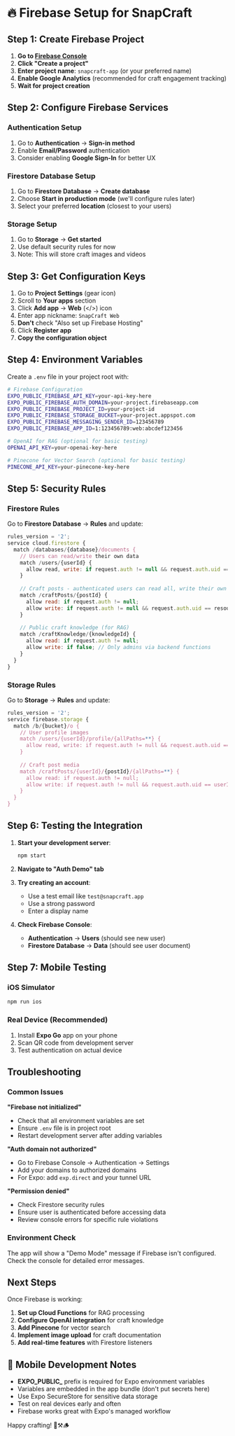 # 🔥 Firebase Setup for SnapCraft

## Step 1: Create Firebase Project

1. **Go to [Firebase Console](https://console.firebase.google.com/)**
2. **Click "Create a project"**
3. **Enter project name**: `snapcraft-app` (or your preferred name)
4. **Enable Google Analytics** (recommended for craft engagement tracking)
5. **Wait for project creation**

## Step 2: Configure Firebase Services

### Authentication Setup
1. Go to **Authentication** → **Sign-in method**
2. Enable **Email/Password** authentication
3. Consider enabling **Google Sign-In** for better UX

### Firestore Database Setup
1. Go to **Firestore Database** → **Create database**
2. Choose **Start in production mode** (we'll configure rules later)
3. Select your preferred **location** (closest to your users)

### Storage Setup
1. Go to **Storage** → **Get started**
2. Use default security rules for now
3. Note: This will store craft images and videos

## Step 3: Get Configuration Keys

1. Go to **Project Settings** (gear icon)
2. Scroll to **Your apps** section
3. Click **Add app** → **Web** (</>) icon
4. Enter app nickname: `SnapCraft Web`
5. **Don't** check "Also set up Firebase Hosting"
6. Click **Register app**
7. **Copy the configuration object**

## Step 4: Environment Variables

Create a `.env` file in your project root with:

```bash
# Firebase Configuration
EXPO_PUBLIC_FIREBASE_API_KEY=your-api-key-here
EXPO_PUBLIC_FIREBASE_AUTH_DOMAIN=your-project.firebaseapp.com
EXPO_PUBLIC_FIREBASE_PROJECT_ID=your-project-id
EXPO_PUBLIC_FIREBASE_STORAGE_BUCKET=your-project.appspot.com
EXPO_PUBLIC_FIREBASE_MESSAGING_SENDER_ID=123456789
EXPO_PUBLIC_FIREBASE_APP_ID=1:123456789:web:abcdef123456

# OpenAI for RAG (optional for basic testing)
OPENAI_API_KEY=your-openai-key-here

# Pinecone for Vector Search (optional for basic testing)
PINECONE_API_KEY=your-pinecone-key-here
```

## Step 5: Security Rules

### Firestore Rules
Go to **Firestore Database** → **Rules** and update:

```javascript
rules_version = '2';
service cloud.firestore {
  match /databases/{database}/documents {
    // Users can read/write their own data
    match /users/{userId} {
      allow read, write: if request.auth != null && request.auth.uid == userId;
    }
    
    // Craft posts - authenticated users can read all, write their own
    match /craftPosts/{postId} {
      allow read: if request.auth != null;
      allow write: if request.auth != null && request.auth.uid == resource.data.userId;
    }
    
    // Public craft knowledge (for RAG)
    match /craftKnowledge/{knowledgeId} {
      allow read: if request.auth != null;
      allow write: if false; // Only admins via backend functions
    }
  }
}
```

### Storage Rules
Go to **Storage** → **Rules** and update:

```javascript
rules_version = '2';
service firebase.storage {
  match /b/{bucket}/o {
    // User profile images
    match /users/{userId}/profile/{allPaths=**} {
      allow read, write: if request.auth != null && request.auth.uid == userId;
    }
    
    // Craft post media
    match /craftPosts/{userId}/{postId}/{allPaths=**} {
      allow read: if request.auth != null;
      allow write: if request.auth != null && request.auth.uid == userId;
    }
  }
}
```

## Step 6: Testing the Integration

1. **Start your development server**:
   ```bash
   npm start
   ```

2. **Navigate to "Auth Demo" tab**

3. **Try creating an account**:
   - Use a test email like `test@snapcraft.app`
   - Use a strong password
   - Enter a display name

4. **Check Firebase Console**:
   - **Authentication** → **Users** (should see new user)
   - **Firestore Database** → **Data** (should see user document)

## Step 7: Mobile Testing

### iOS Simulator
```bash
npm run ios
```

### Real Device (Recommended)
1. Install **Expo Go** app on your phone
2. Scan QR code from development server
3. Test authentication on actual device

## Troubleshooting

### Common Issues

**"Firebase not initialized"**
- Check that all environment variables are set
- Ensure `.env` file is in project root
- Restart development server after adding variables

**"Auth domain not authorized"**
- Go to Firebase Console → Authentication → Settings
- Add your domains to authorized domains
- For Expo: add `exp.direct` and your tunnel URL

**"Permission denied"**
- Check Firestore security rules
- Ensure user is authenticated before accessing data
- Review console errors for specific rule violations

### Environment Check

The app will show a "Demo Mode" message if Firebase isn't configured. Check the console for detailed error messages.

## Next Steps

Once Firebase is working:

1. **Set up Cloud Functions** for RAG processing
2. **Configure OpenAI integration** for craft knowledge
3. **Add Pinecone** for vector search
4. **Implement image upload** for craft documentation
5. **Add real-time features** with Firestore listeners

## 📱 Mobile Development Notes

- **EXPO_PUBLIC_** prefix is required for Expo environment variables
- Variables are embedded in the app bundle (don't put secrets here)
- Use Expo SecureStore for sensitive data storage
- Test on real devices early and often
- Firebase works great with Expo's managed workflow

Happy crafting! 🔨⚒️🪵 